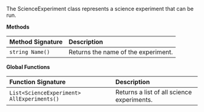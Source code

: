 The ScienceExperiment class represents a science experiment that can be run.

**Methods**

| Method Signature | Description |
| :--- | :--- |
| `string Name()` | Returns the name of the experiment. |

**Global Functions**

| Function Signature| Description |
| :--- | :--- |
| `List<ScienceExperiment> AllExperiments()` | Returns a list of all science experiments. |
